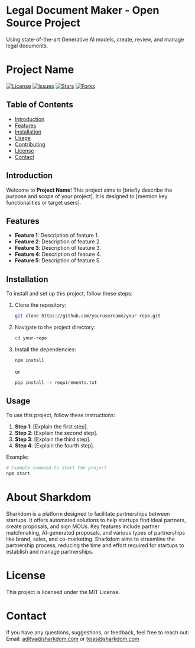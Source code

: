 # Legal Document Maker - Open Source Project
Using state-of-the-art Generative AI models, create, review, and manage legal documents. 
# Project Name

[![License](https://img.shields.io/github/license/yourusername/your-repo)](LICENSE)
[![Issues](https://img.shields.io/github/issues/yourusername/your-repo)](https://github.com/yourusername/your-repo/issues)
[![Stars](https://img.shields.io/github/stars/yourusername/your-repo)](https://github.com/yourusername/your-repo/stargazers)
[![Forks](https://img.shields.io/github/forks/yourusername/your-repo)](https://github.com/yourusername/your-repo/network/members)

## Table of Contents

- [Introduction](#introduction)
- [Features](#features)
- [Installation](#installation)
- [Usage](#usage)
- [Contributing](#contributing)
- [License](#license)
- [Contact](#contact)

## Introduction

Welcome to **Project Name**! This project aims to [briefly describe the purpose and scope of your project]. It is designed to [mention key functionalities or target users].

## Features

- **Feature 1**: Description of feature 1.
- **Feature 2**: Description of feature 2.
- **Feature 3**: Description of feature 3.
- **Feature 4**: Description of feature 4.
- **Feature 5**: Description of feature 5.

## Installation

To install and set up this project, follow these steps:

1. Clone the repository:
    ```sh
    git clone https://github.com/yourusername/your-repo.git
    ```
2. Navigate to the project directory:
    ```sh
    cd your-repo
    ```
3. Install the dependencies:
    ```sh
    npm install
    ```
   or
    ```sh
    pip install -r requirements.txt
    ```

## Usage

To use this project, follow these instructions:

1. **Step 1**: [Explain the first step].
2. **Step 2**: [Explain the second step].
3. **Step 3**: [Explain the third step].
4. **Step 4**: [Explain the fourth step].

Example:
```sh
# Example command to start the project
npm start
```
# About Sharkdom
Sharkdom is a platform designed to facilitate partnerships between startups. It offers automated solutions to help startups find ideal partners, create proposals, and sign MOUs. Key features include partner matchmaking, AI-generated proposals, and various types of partnerships like brand, sales, and co-marketing. Sharkdom aims to streamline the partnership process, reducing the time and effort required for startups to establish and manage partnerships.

# License
This project is licensed under the MIT License.

# Contact
If you have any questions, suggestions, or feedback, feel free to reach out:
Email: aditya@sharkdom.com or tejas@sharkdom.com

